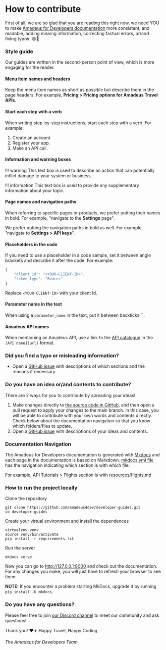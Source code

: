 # How to contribute

First of all, we are so glad that you are reading this right now, we need YOU to make [Amadeus for Developers documentation](https://amadeus4dev.github.io/developer-guides/) more consistent, and readable, adding missing information, correcting factual errors, or/and fixing typos. :heart_eyes::tada: 

### Style guide

Our guides are written in the second-person point of view, which is more engaging for the reader.

#### Menu item names and headers

Keep the menu item names as short as possible but describe them in the page headers. For example, **Pricing > Pricing options for Amadeus Travel APIs**.

#### Start each step with a verb

When writing step-by-step instructions, start each step with a verb. For example:

1. Create an account.
2. Register your app.
3. Make an API call.

#### Information and warning boxes

!!! warning
    This text box is used to describe an action that can potentially inflict damage to your system or business.

!!! information
    This text box is used to provide any supplementary information about your topic.

#### Page names and navigation paths

When referring to specific pages or products, we prefer putting their names in bold. For example, "navigate to the **Settings** page".

We prefer putting the navigation paths in bold as well. For example, "navigate to **Settings > API keys**".

#### Placeholders in the code

If you need to use a placeholder in a code sample, set it between angle brackets and describe it after the code. For example:

```javascript
{
    "client_id": "<YOUR-CLIENT-ID>",
    "token_type": "Bearer"
}
```

Replace `<YOUR-CLIENT-ID>` with your client Id.

#### Parameter name in the text

When using a `parameter_name` in the text, put it between backticks ``.

#### Amadeus API names

When mentioning an Amadeus API, use a link to the [API catalogue](https://developers.amadeus.com/self-service) in the `[API name](url)` format.


### Did you find a typo or misleading information? 
- Open a [GitHub issue](https://github.com/amadeus4dev/developer-guides/issues) with descriptions of which sections and the reasons if necessary. 


### Do you have an idea or/and contents to contribute? 
There are 2 ways for you to contribute by spreading your ideas!  
1. Make changes directly to [the source code in GitHub](https://github.com/amadeus4dev/developer-guides), and then open a pull request to apply your changes to the main branch. In this case, you will be able to contribute with your own words and contents directly. Check below about the documentation navigation so that you know which folders/files to update. 
2. Open a [GitHub issue](https://github.com/amadeus4dev/developer-guides/issues) with descriptions of your ideas and contents. 


### Documentation Navigation
The Amadeus for Developers documentation is generated with [Mkdocs](https://www.mkdocs.org/) and each page in the documentation is based on Markdown.
[mkdocs.yml file](https://github.com/amadeus4dev/developer-guides/blob/dcd481558da870a539a49f5564e8cb4e5e159835/mkdocs.yml) has the navigation indicating which section is with which file. 

For example, API Tutorials > Flights section is with [resources/flights.md](https://github.com/amadeus4dev/developer-guides/blob/dcd481558da870a539a49f5564e8cb4e5e159835/docs/resources/flights.md)

### How to run the project locally

Clone the repository

```
git clone https://github.com/amadeus4dev/developer-guides.git
cd developer-guides
```

Create your virtual environment and install the dependences 

```
virtualenv venv
source venv/bin/activate
pip install -r requirements.txt
```

Run the server

```
mkdocs serve
```

Now you can go to http://127.0.0.1:8000 and check out the documentation. For any changes you make, you will just have to refresh your browser to see them.

**NOTE:** If you encounter a problem starting MkDocs, upgrade it by running `pip install -U mkdocs`.

### Do you have any questions?
Please feel free to join [our Discord channel](https://github.com/amadeus4dev/developer-guides/blob/dcd481558da870a539a49f5564e8cb4e5e159835/mkdocs.yml) to meet our community and ask questions! 

Thank you! :heart::airplane: Happy Travel, Happy Coding

_The Amadeus for Developers Team_
